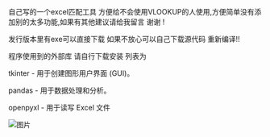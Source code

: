 自己写的一个excel匹配工具 方便给不会使用VLOOKUP的人使用,方便简单没有添加别的太多功能,如果有其他建议请给我留言 谢谢 ! 

发行版本里有exe可以直接下载  如果不放心可以自己下载源代码 重新编译!!


程序使用到的外部库 请自行下载安装  列表为 

tkinter - 用于创建图形用户界面 (GUI)。

pandas - 用于数据处理和分析。

openpyxl - 用于读写 Excel 文件

![图片](https://github.com/user-attachments/assets/853af821-fb4c-461e-8b9d-3541e4d30cb8)
